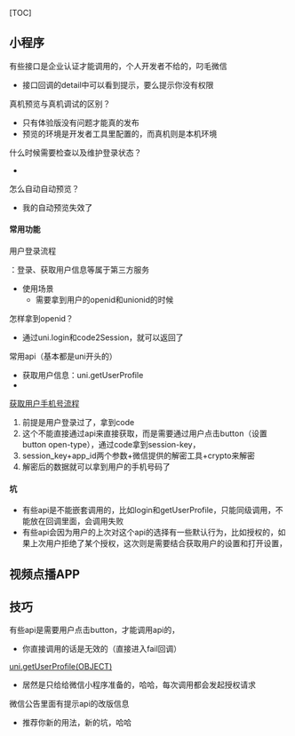 [TOC]

## 小程序

有些接口是企业认证才能调用的，个人开发者不给的，叼毛微信

- 接口回调的detail中可以看到提示，要么提示你没有权限

真机预览与真机调试的区别？

- 只有体验版没有问题才能真的发布
- 预览的环境是开发者工具里配置的，而真机则是本机环境

什么时候需要检查以及维护登录状态？

- 

怎么自动自动预览？

- 我的自动预览失效了



#### 常用功能

用户登录流程

：登录、获取用户信息等属于第三方服务

- 使用场景
  - 需要拿到用户的openid和unionid的时候

怎样拿到openid？

- 通过uni.login和code2Session，就可以返回了

常用api（基本都是uni开头的）

- 获取用户信息：uni.getUserProfile
- 

[获取用户手机号流程](https://www.jianshu.com/p/b0b214dd0d91)

1. 前提是用户登录过了，拿到code
2. 这个不能直接通过api来直接获取，而是需要通过用户点击button（设置button open-type），通过code拿到session-key，
3. session_key+app_id两个参数+微信提供的解密工具+crypto来解密
4. 解密后的数据就可以拿到用户的手机号码了



#### 坑

- 有些api是不能嵌套调用的，比如login和getUserProfile，只能同级调用，不能放在回调里面，会调用失败
- 有些api会因为用户的上次对这个api的选择有一些默认行为，比如授权的，如果上次用户拒绝了某个授权，这次则是需要结合获取用户的设置和打开设置，

## 视频点播APP



## 技巧

有些api是需要用户点击button，才能调用api的，

- 你直接调用的话是无效的（直接进入fail回调）

[uni.getUserProfile(OBJECT)](https://uniapp.dcloud.io/api/plugins/login?id=getuserprofile)

- 居然是只给给微信小程序准备的，哈哈，每次调用都会发起授权请求

微信公告里面有提示api的改版信息

- 推荐你新的用法，新的坑，哈哈